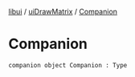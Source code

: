 [libui](../index.md) / [uiDrawMatrix](index.md) / [Companion](./-companion.md)

# Companion

`companion object Companion : Type`